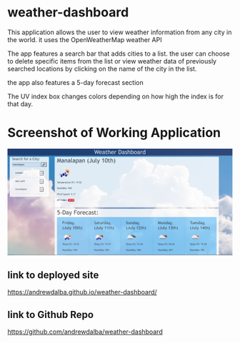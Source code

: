 # weather-dashboard
This application allows the user to view weather information from any city in the world. it uses the OpenWeatherMap weather API

The app features a search bar that adds cities to a list. the user can choose to delete specific items from the list or view weather data of previously searched locations by clicking on the name of the city in the list.

the app also features a 5-day forecast section

The UV index box changes colors depending on how high the index is for that day. 

# Screenshot of Working Application
<img src = "./assets/images/weatherDashboardScreenShot.PNG" alt = "ScreenShot"></img>

## link to deployed site
https://andrewdalba.github.io/weather-dashboard/

## link to Github Repo
https://github.com/andrewdalba/weather-dashboard 